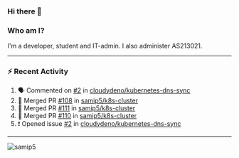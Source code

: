### Hi there 👋

### Who am I?
I'm a developer, student and IT-admin. I also administer AS213021.

---
### :zap: Recent Activity
<!--START_SECTION:activity-->
1. 🗣 Commented on [#2](https://github.com/cloudydeno/kubernetes-dns-sync/issues/2) in [cloudydeno/kubernetes-dns-sync](https://github.com/cloudydeno/kubernetes-dns-sync)
2. 🎉 Merged PR [#108](https://github.com/samip5/k8s-cluster/pull/108) in [samip5/k8s-cluster](https://github.com/samip5/k8s-cluster)
3. 🎉 Merged PR [#111](https://github.com/samip5/k8s-cluster/pull/111) in [samip5/k8s-cluster](https://github.com/samip5/k8s-cluster)
4. 🎉 Merged PR [#110](https://github.com/samip5/k8s-cluster/pull/110) in [samip5/k8s-cluster](https://github.com/samip5/k8s-cluster)
5. ❗️ Opened issue [#2](https://github.com/cloudydeno/kubernetes-dns-sync/issues/2) in [cloudydeno/kubernetes-dns-sync](https://github.com/cloudydeno/kubernetes-dns-sync)
<!--END_SECTION:activity-->
---

<img align="center" src="https://github-readme-stats.vercel.app/api?username=samip5&show_icons=true" alt="samip5" />
